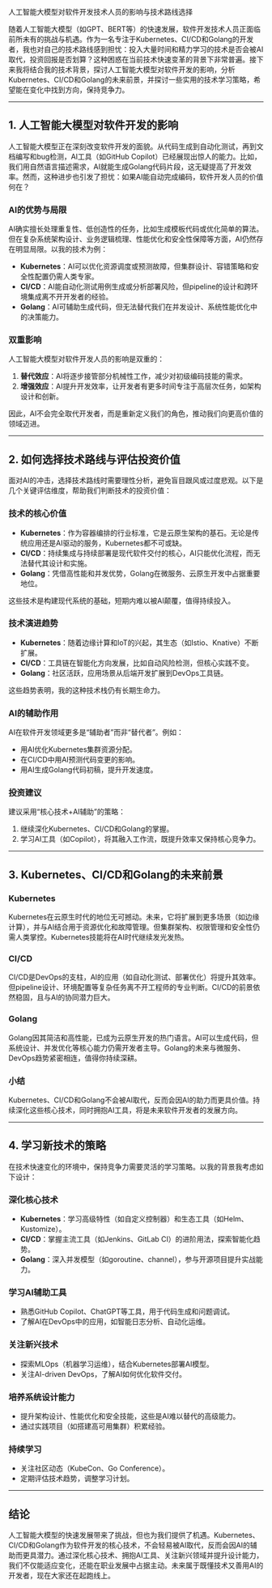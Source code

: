人工智能大模型对软件开发技术人员的影响与技术路线选择

随着人工智能大模型（如GPT、BERT等）的快速发展，软件开发技术人员正面临前所未有的挑战与机遇。作为一名专注于Kubernetes、CI/CD和Golang的开发者，我也对自己的技术路线感到担忧：投入大量时间和精力学习的技术是否会被AI取代，投资回报是否划算？这种困惑在当前技术快速变革的背景下非常普遍。接下来我将结合我的技术背景，探讨人工智能大模型对软件开发的影响，分析Kubernetes、CI/CD和Golang的未来前景，并探讨一些实用的技术学习策略，希望能在变化中找到方向，保持竞争力。

---

## 1. 人工智能大模型对软件开发的影响

人工智能大模型正在深刻改变软件开发的面貌。从代码生成到自动化测试，再到文档编写和bug检测，AI工具（如GitHub Copilot）已经展现出惊人的能力。比如，我们用自然语言描述需求，AI就能生成Golang代码片段，这无疑提高了开发效率。然而，这种进步也引发了担忧：如果AI能自动完成编码，软件开发人员的价值何在？

### AI的优势与局限
AI确实擅长处理重复性、低创造性的任务，比如生成模板代码或优化简单的算法。但在复杂系统架构设计、业务逻辑梳理、性能优化和安全性保障等方面，AI仍然存在明显局限。以我的技术为例：
- **Kubernetes**：AI可以优化资源调度或预测故障，但集群设计、容错策略和安全性配置仍需人类专家。
- **CI/CD**：AI能自动化测试用例生成或分析部署风险，但pipeline的设计和跨环境集成离不开开发者的经验。
- **Golang**：AI可辅助生成代码，但无法替代我们在并发设计、系统性能优化中的决策能力。

### 双重影响
人工智能大模型对软件开发人员的影响是双重的：
1. **替代效应**：AI将逐步接管部分机械性工作，减少对初级编码技能的需求。
2. **增强效应**：AI提升开发效率，让开发者有更多时间专注于高层次任务，如架构设计和创新。

因此，AI不会完全取代开发者，而是重新定义我们的角色，推动我们向更高价值的领域迈进。

---

## 2. 如何选择技术路线与评估投资价值

面对AI的冲击，选择技术路线时需要理性分析，避免盲目跟风或过度悲观。以下是几个关键评估维度，帮助我们判断技术的投资价值：

### 技术的核心价值
- **Kubernetes**：作为容器编排的行业标准，它是云原生架构的基石。无论是传统应用还是AI驱动的服务，Kubernetes都不可或缺。
- **CI/CD**：持续集成与持续部署是现代软件交付的核心，AI只能优化流程，而无法替代其设计和实施。
- **Golang**：凭借高性能和并发优势，Golang在微服务、云原生开发中占据重要地位。

这些技术是构建现代系统的基础，短期内难以被AI颠覆，值得持续投入。

### 技术演进趋势
- **Kubernetes**：随着边缘计算和IoT的兴起，其生态（如Istio、Knative）不断扩展。
- **CI/CD**：工具链在智能化方向发展，比如自动风险检测，但核心实践不变。
- **Golang**：社区活跃，应用场景从后端开发扩展到DevOps工具链。

这些趋势表明，我的这种技术栈仍有长期生命力。

### AI的辅助作用
AI在软件开发领域更多是“辅助者”而非“替代者”。例如：
- 用AI优化Kubernetes集群资源分配。
- 在CI/CD中用AI预测代码变更的影响。
- 用AI生成Golang代码初稿，提升开发速度。

### 投资建议
建议采用“核心技术+AI辅助”的策略：
1. 继续深化Kubernetes、CI/CD和Golang的掌握。
2. 学习AI工具（如Copilot），将其融入工作流，既提升效率又保持核心竞争力。

---

## 3. Kubernetes、CI/CD和Golang的未来前景

### Kubernetes
Kubernetes在云原生时代的地位无可撼动。未来，它将扩展到更多场景（如边缘计算），并与AI结合用于资源优化和故障管理。但集群架构、权限管理和安全性仍需人类掌控。Kubernetes技能将在AI时代继续发光发热。

### CI/CD
CI/CD是DevOps的支柱，AI的应用（如自动化测试、部署优化）将提升其效率。但pipeline设计、环境配置等复杂任务离不开工程师的专业判断。CI/CD的前景依然稳固，且与AI的协同潜力巨大。

### Golang
Golang因其简洁和高性能，已成为云原生开发的热门语言。AI可以生成代码，但系统设计、并发优化等核心能力仍需开发者主导。Golang的未来与微服务、DevOps趋势紧密相连，值得你持续深耕。

### 小结
Kubernetes、CI/CD和Golang不会被AI取代，反而会因AI的助力而更具价值。持续深化这些核心技术，同时拥抱AI工具，将是未来软件开发者的发展方向。

---

## 4. 学习新技术的策略

在技术快速变化的环境中，保持竞争力需要灵活的学习策略。以我的背景我考虑如下设计：

### 深化核心技术
- **Kubernetes**：学习高级特性（如自定义控制器）和生态工具（如Helm、Kustomize）。
- **CI/CD**：掌握主流工具（如Jenkins、GitLab CI）的进阶用法，探索智能化趋势。
- **Golang**：深入并发模型（如goroutine、channel），参与开源项目提升实战能力。

### 学习AI辅助工具
- 熟悉GitHub Copilot、ChatGPT等工具，用于代码生成和问题调试。
- 了解AI在DevOps中的应用，如智能日志分析、自动化运维。

### 关注新兴技术
- 探索MLOps（机器学习运维），结合Kubernetes部署AI模型。
- 关注AI-driven DevOps，了解AI如何优化软件交付。

### 培养系统设计能力
- 提升架构设计、性能优化和安全技能，这些是AI难以替代的高级能力。
- 通过实践项目（如搭建高可用集群）积累经验。

### 持续学习
- 关注社区动态（KubeCon、Go Conference）。
- 定期评估技术趋势，调整学习计划。

---

## 结论

人工智能大模型的快速发展带来了挑战，但也为我们提供了机遇。Kubernetes、CI/CD和Golang作为软件开发的核心技术，不会轻易被AI取代，反而会因AI的辅助而更具潜力。通过深化核心技术、拥抱AI工具、关注新兴领域并提升设计能力，我们不仅能适应变化，还能在职业发展中占据主动。未来属于既懂技术又善用AI的开发者，现在大家还在起跑线上。